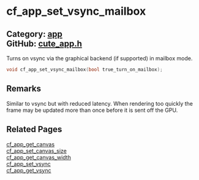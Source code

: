 [//]: # (This file is automatically generated by Cute Framework's docs parser.)
[//]: # (Do not edit this file by hand!)
[//]: # (See: https://github.com/RandyGaul/cute_framework/blob/master/samples/docs_parser.cpp)
[](../header.md ':include')

# cf_app_set_vsync_mailbox

Category: [app](/api_reference?id=app)  
GitHub: [cute_app.h](https://github.com/RandyGaul/cute_framework/blob/master/include/cute_app.h)  
---

Turns on vsync via the graphical backend (if supported) in mailbox mode.

```cpp
void cf_app_set_vsync_mailbox(bool true_turn_on_mailbox);
```

## Remarks

Similar to vsync but with reduced latency. When rendering too quickly the frame may be updated
more than once before it is sent off the GPU.

## Related Pages

[cf_app_get_canvas](/app/cf_app_get_canvas.md)  
[cf_app_set_canvas_size](/app/cf_app_set_canvas_size.md)  
[cf_app_get_canvas_width](/app/cf_app_get_canvas_width.md)  
[cf_app_set_vsync](/app/cf_app_set_vsync.md)  
[cf_app_get_vsync](/app/cf_app_get_vsync.md)  
